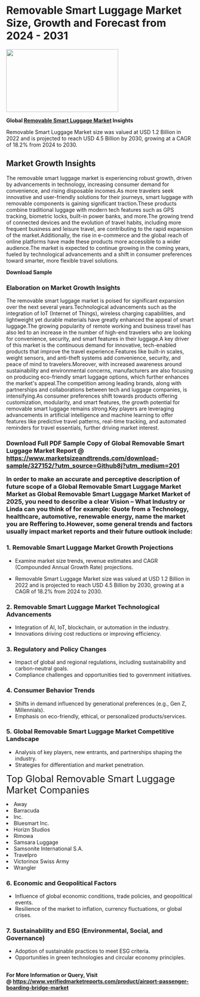 <H1>Removable Smart Luggage Market Size, Growth and Forecast from 2024 - 2031</H1><img class="aligncenter size-medium wp-image-584254" src="https://thirdeyenews.in/wp-content/uploads/2024/09/Global-Market-Research-300x168.jpeg" alt="" width="300" height="168" /><p><strong>Global&nbsp;<a href="https://www.marketsizeandtrends.com/download-sample/327152/?utm_source=Github8j?utm_medium=201">Removable Smart Luggage Market</a> Insights</strong></p><p>Removable Smart Luggage Market size was valued at USD 1.2 Billion in 2022 and is projected to reach USD 4.5 Billion by 2030, growing at a CAGR of 18.2% from 2024 to 2030.</p><p><h2>Market Growth Insights</h2> The removable smart luggage market is experiencing robust growth, driven by advancements in technology, increasing consumer demand for convenience, and rising disposable incomes.As more travelers seek innovative and user-friendly solutions for their journeys, smart luggage with removable components is gaining significant traction.These products combine traditional luggage with modern tech features such as GPS tracking, biometric locks, built-in power banks, and more.The growing trend of connected devices and the evolution of travel habits, including more frequent business and leisure travel, are contributing to the rapid expansion of the market.Additionally, the rise in e-commerce and the global reach of online platforms have made these products more accessible to a wider audience.The market is expected to continue growing in the coming years, fueled by technological advancements and a shift in consumer preferences toward smarter, more flexible travel solutions.<p><strong>Download Sample</strong></p> <h3>Elaboration on Market Growth Insights</h3> The removable smart luggage market is poised for significant expansion over the next several years.Technological advancements such as the integration of IoT (Internet of Things), wireless charging capabilities, and lightweight yet durable materials have greatly enhanced the appeal of smart luggage.The growing popularity of remote working and business travel has also led to an increase in the number of high-end travelers who are looking for convenience, security, and smart features in their luggage.A key driver of this market is the continuous demand for innovative, tech-enabled products that improve the travel experience.Features like built-in scales, weight sensors, and anti-theft systems add convenience, security, and peace of mind to travelers.Moreover, with increased awareness around sustainability and environmental concerns, manufacturers are also focusing on producing eco-friendly smart luggage options, which further enhances the market's appeal.The competition among leading brands, along with partnerships and collaborations between tech and luggage companies, is intensifying.As consumer preferences shift towards products offering customization, modularity, and smart features, the growth potential for removable smart luggage remains strong.Key players are leveraging advancements in artificial intelligence and machine learning to offer features like predictive travel patterns, real-time tracking, and automated reminders for travel essentials, further driving market interest.<h3></p><p><span class=""><strong>Download Full PDF Sample Copy of Global Removable Smart Luggage Market Report</strong> @ <a href="https://www.marketsizeandtrends.com/download-sample/327152/?utm_source=Github8j?utm_medium=201" target="_blank">https://www.marketsizeandtrends.com/download-sample/327152/?utm_source=Github8j?utm_medium=201</a></span></p><p>In order to make an accurate and perceptive description of future scope of a Global&nbsp;Removable Smart Luggage Market Market as Global&nbsp;Removable Smart Luggage Market Market of 2025, you need to describe a clear Vision &ndash; What Industry or Linda can you think of for example: Quote from a Technology, healthcare, automotive, renewable energy, name the market you are Reffering to.However, some general trends and factors usually impact market reports and their future outlook include:</p><h3>1.&nbsp;<strong>Removable Smart Luggage Market Growth Projections</strong></h3><ul><li>Examine market size trends, revenue estimates and CAGR (Compounded Annual Growth Rate) projections.</li><li><p>Removable Smart Luggage Market size was valued at USD 1.2 Billion in 2022 and is projected to reach USD 4.5 Billion by 2030, growing at a CAGR of 18.2% from 2024 to 2030.</p></li></ul><h3>2.&nbsp;<strong>Removable Smart Luggage Market Technological Advancements</strong></h3><ul><li>Integration of AI, IoT, blockchain, or automation in the industry.</li><li>Innovations driving cost reductions or improving efficiency.</li></ul><h3>3.&nbsp;<strong>Regulatory and Policy Changes</strong></h3><ul><li>Impact of global and regional regulations, including sustainability and carbon-neutral goals.</li><li>Compliance challenges and opportunities tied to government initiatives.</li></ul><h3>4.&nbsp;<strong>Consumer Behavior Trends</strong></h3><ul><li>Shifts in demand influenced by generational preferences (e.g., Gen Z, Millennials).</li><li>Emphasis on eco-friendly, ethical, or personalized products/services.</li></ul><h3>5.&nbsp;<strong>Global Removable Smart Luggage Market Competitive Landscape</strong></h3><ul><li>Analysis of key players, new entrants, and partnerships shaping the industry.</li><li>Strategies for differentiation and market penetration.</li></ul><p data-pm-slice="1 1 []"><span style="color: inherit; font-family: inherit; font-size: 25px;">Top Global Removable Smart Luggage Market Companies</span></p><div class="" data-test-id=""><p><li>Away</li><li> Barracuda</li><li> Inc.</li><li> Bluesmart Inc.</li><li> Horizn Studios</li><li> Rimowa</li><li> Samsara Luggage</li><li> Samsonite International S.A.</li><li> Travelpro</li><li> Victorinox Swiss Army</li><li> Wrangler</li></p></div><h3>6.&nbsp;<strong>Economic and Geopolitical Factors</strong></h3><ul><li>Influence of global economic conditions, trade policies, and geopolitical events.</li><li>Resilience of the market to inflation, currency fluctuations, or global crises.</li></ul><h3>7.&nbsp;<strong>Sustainability and ESG (Environmental, Social, and Governance)</strong></h3><ul><li>Adoption of sustainable practices to meet ESG criteria.</li><li>Opportunities in green technologies and circular economy principles.</li></ul><h2><strong style="font-size: 14px;">For More Information or Query, Visit @&nbsp;</strong><a style="background-color: #ffffff; font-size: 14px;" href="https://www.marketsizeandtrends.com/report/removable-smart-luggage-market/" target="_blank">https://www.verifiedmarketreports.com/product/airport-passenger-boarding-bridge-market</a></h2>